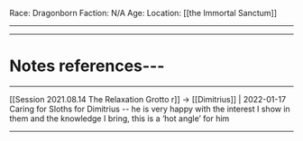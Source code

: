 Race: Dragonborn
Faction: N/A
Age:
Location: [[the Immortal Sanctum]]


---
---
# Notes references---

---

[[Session 2021.08.14 The Relaxation Grotto r]] -> [[Dimitrius]] | 2022-01-17
Caring for Sloths for Dimitrius -- he is very happy with the interest I show in them and the knowledge I bring, this is a ‘hot angle’ for him

---
